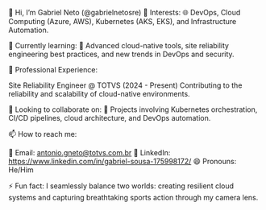 👋 Hi, I’m Gabriel Neto (@gabrielnetosre)
👀 Interests:
🌐 DevOps, Cloud Computing (Azure, AWS), Kubernetes (AKS, EKS), and Infrastructure Automation.

🌱 Currently learning:
🔧 Advanced cloud-native tools, site reliability engineering best practices, and new trends in DevOps and security.

💼 Professional Experience:

Site Reliability Engineer @ TOTVS (2024 - Present)
Contributing to the reliability and scalability of cloud-native environments.

💞️ Looking to collaborate on:
🚀 Projects involving Kubernetes orchestration, CI/CD pipelines, cloud architecture, and DevOps automation.

📫 How to reach me:

📧 Email: antonio.gneto@totvs.com.br
🔗 LinkedIn: https://www.linkedin.com/in/gabriel-sousa-175998172/
😄 Pronouns: He/Him

⚡ Fun fact:
I seamlessly balance two worlds: creating resilient cloud systems and capturing breathtaking sports action through my camera lens.

